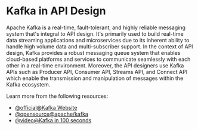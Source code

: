 # Kafka in API Design

Apache Kafka is a real-time, fault-tolerant, and highly reliable messaging system that's integral to API design. It's primarily used to build real-time data streaming applications and microservices due to its inherent ability to handle high volume data and multi-subscriber support. In the context of API design, Kafka provides a robust messaging queue system that enables cloud-based platforms and services to communicate seamlessly with each other in a real-time environment. Moreover, the API designers use Kafka APIs such as Producer API, Consumer API, Streams API, and Connect API which enable the transmission and manipulation of messages within the Kafka ecosystem.

Learn more from the following resources:

- [@official@Kafka Website](https://kafka.apache.org/)
- [@opensource@apache/kafka](https://github.com/apache/kafka)
- [@video@Kafka in 100 seconds](https://www.youtube.com/watch?v=uvb00oaa3k8)
